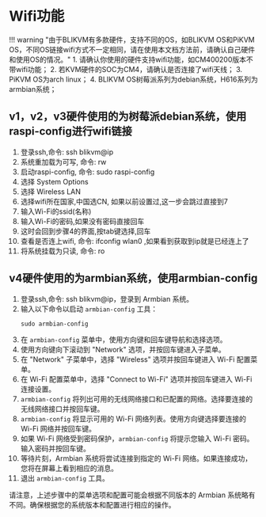 # Wifi功能
!!! warning "由于BLIKVM有多款硬件，支持不同的OS，如BLIKVM OS和PiKVM OS，不同OS链接wifi方式不一定相同，请在使用本文档方法前，请确认自己硬件和使用OS的情况。"
    1. 请确认你使用的硬件支持wifi功能，如CM400200版本不带wifi功能；
    2. 若KVM硬件的SOC为CM4，请确认是否连接了wifi天线；
    3. PiKVM OS为arch linux；
    4. BLIKVM OS树莓派系列为debian系统，H616系列为armbian系统；

## **v1，v2，v3硬件使用的为树莓派debian系统，使用raspi-config进行wifi链接**

1. 登录ssh,命令: ssh blikvm@ip
2. 系统重加载为可写, 命令: rw
3. 启动raspi-config, 命令: sudo raspi-config
4. 选择 System Options
5. 选择 Wireless LAN
6. 选择wifi所在国家,中国选CN, 如果以前设置过,这一步会跳过直接到7
7. 输入Wi-Fi的ssid(名称)
8. 输入Wi-Fi的密码,如果没有密码直接回车
9. 这时会回到步骤4的界面,按tab键选择<Finish>,回车
10. 查看是否连上wifi, 命令: ifconfig wlan0 ,如果看到获取到ip就是已经连上了
11. 将系统挂载为只读, 命令: ro

## **v4硬件使用的为armbian系统，使用armbian-config**

1. 登录ssh,命令: ssh blikvm@ip，登录到 Armbian 系统。
2. 输入以下命令以启动 `armbian-config` 工具：
   ```
   sudo armbian-config
   ```
3. 在 `armbian-config` 菜单中，使用方向键和回车键导航和选择选项。
4. 使用方向键向下滚动到 "Network" 选项，并按回车键进入子菜单。
5. 在 "Network" 子菜单中，选择 "Wireless" 选项并按回车键进入 Wi-Fi 配置菜单。
6. 在 Wi-Fi 配置菜单中，选择 "Connect to Wi-Fi" 选项并按回车键进入 Wi-Fi 连接设置。
7. `armbian-config` 将列出可用的无线网络接口和已配置的网络。选择要连接的无线网络接口并按回车键。
8. `armbian-config` 将显示可用的 Wi-Fi 网络列表。使用方向键选择要连接的 Wi-Fi 网络并按回车键。
9. 如果 Wi-Fi 网络受到密码保护，`armbian-config` 将提示您输入 Wi-Fi 密码。输入密码并按回车键。
10. 等待片刻，Armbian 系统将尝试连接到指定的 Wi-Fi 网络。如果连接成功，您将在屏幕上看到相应的消息。
11. 退出 `armbian-config` 工具。

请注意，上述步骤中的菜单选项和配置可能会根据不同版本的 Armbian 系统略有不同。确保根据您的系统版本和配置进行相应的操作。

